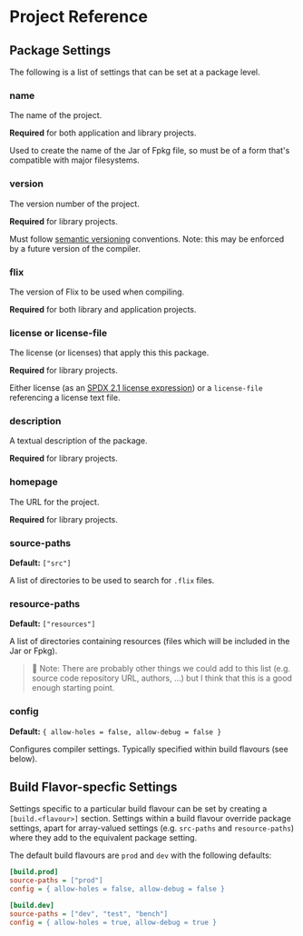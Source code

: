 # Project Reference

## Package Settings

The following is a list of settings that can be set at a package level.

### name

The name of the project.

**Required** for both application and library projects.

Used to create the name of the Jar of Fpkg file, so must be of a form that's compatible with major filesystems.

### version

The version number of the project.

**Required** for library projects.

Must follow [semantic versioning](https://semver.org) conventions. Note: this may be enforced by a future version of the compiler.

### flix

The version of Flix to be used when compiling.

**Required** for both library and application projects.

### license or license-file

The license (or licenses) that apply this this package.

**Required** for library projects.

Either license (as an [SPDX 2.1 license expression](https://spdx.dev/spdx-specification-21-web-version/#h.jxpfx0ykyb60)) or a `license-file` referencing a license text file.

### description

A textual description of the package.

**Required** for library projects.

### homepage

The URL for the project.

**Required** for library projects.

### source-paths

**Default:** `["src"]`

A list of directories to be used to search for `.flix` files.

### resource-paths

**Default:** `["resources"]`

A list of directories containing resources (files which will be included in the Jar or Fpkg).

> 🤔 Note: There are probably other things we could add to this list (e.g. source code repository URL, authors, ...) but I think that this is a good enough starting point.

### config

**Default:** `{ allow-holes = false, allow-debug = false }`

Configures compiler settings. Typically specified within build flavours (see below).

## Build Flavor-specfic Settings

Settings specific to a particular build flavour can be set by creating a `[build.<flavour>]` section. Settings within a build flavour override package settings, apart for array-valued settings (e.g. `src-paths` and `resource-paths`) where they add to the equivalent package setting.

The default build flavours are `prod` and `dev` with the following defaults:

```ini
[build.prod]
source-paths = ["prod"]
config = { allow-holes = false, allow-debug = false }

[build.dev]
source-paths = ["dev", "test", "bench"]
config = { allow-holes = true, allow-debug = true }
```
